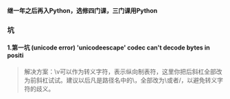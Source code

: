 #### 继一年之后再入Python，选修四门课，三门课用Python

### 坑

#### 1.第一坑 (unicode error) 'unicodeescape' codec can't decode bytes in positi
> 解决方案：\v可以作为转义字符，表示纵向制表符，这里你把后斜杠全部改为前斜杠试试。建议以后凡是路径名中的\，全部改为\\或者/，以避免转义字符的歧义。